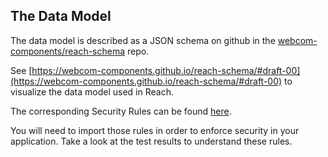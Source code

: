 ## The Data Model

The data model is described as a JSON schema on github in the [webcom-components/reach-schema](https://github.com/webcom-components/reach-schema) repo.
 
See [https://webcom-components.github.io/reach-schema/#draft-00](https://webcom-components.github.io/reach-schema/#draft-00) to visualize the data model used in Reach.

The corresponding Security Rules can be found [here](https://webcom-components.github.io/reach-schema/draft-00/security/rules.json).

You will need to import those rules in order to enforce security in your application. Take a look at the test results to understand these rules.
